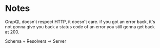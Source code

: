 # Notes

GrapQL doesn't respect HTTP, it doesn't care.
if you got an error back, it's not gonna give you back a status code of an error
you still gonna get back at 200.

Schema + Resolvers => Server
